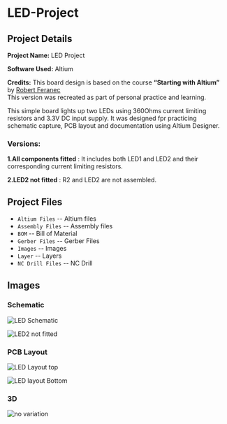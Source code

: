# LED-Project

## Project Details

**Project Name:** LED Project 

**Software Used:** Altium

**Credits:** This board design is based on the course **“Starting with Altium”** by [Robert Feranec](https://www.udemy.com/course/starting-with-altium-designer/)  
This version was recreated as part of personal practice and learning.

This simple board lights up two LEDs using 360Ohms current limiting resistors and 3.3V DC input supply. It was designed fpr practicing schematic capture, PCB layout and documentation using Altium Designer.

### Versions:
**1.All components fitted** : It includes both LED1 and LED2 and their corresponding current limiting resistors.

**2.LED2 not fitted** : R2 and LED2 are not assembled.

## Project Files
- `Altium Files` -- Altium files
- `Assembly Files` -- Assembly files
- `BOM` -- Bill of Material
- `Gerber Files` -- Gerber Files
- `Images` -- Images
- `Layer` -- Layers
- `NC Drill Files` -- NC Drill

## Images

### Schematic

![LED Schematic](https://github.com/user-attachments/assets/0990f153-018c-4016-bcad-a9a02afa50e6)

![LED2 not fitted](https://github.com/user-attachments/assets/b1eb59d6-273b-4832-8c90-f36fdceb98f1)


### PCB Layout

![LED Layout top](https://github.com/user-attachments/assets/dbbfa0c0-b41b-4570-a518-92cdabe62360)

![LED layout Bottom](https://github.com/user-attachments/assets/32f6ad51-e444-446c-b2c0-716fb2a42af0)

### 3D

![no variation](https://github.com/user-attachments/assets/6f4fd717-2758-4dc9-89ef-4f938ee6442f)
